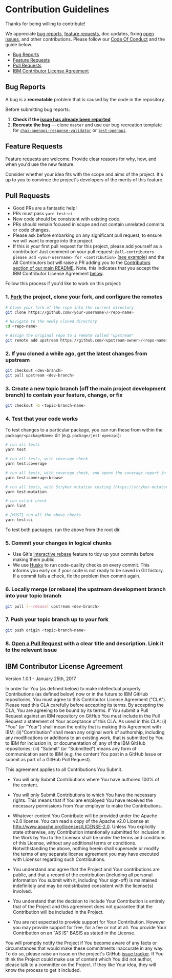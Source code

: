 # Contribution Guidelines

Thanks for being willing to contribute!

We appreciate [bug reports](https://github.com/openapi-library/OpenAPIValidators/issues/new?assignees=&labels=bug&template=bug_report.md&title=), [feature requests](https://github.com/openapi-library/OpenAPIValidators/issues/new?assignees=&labels=enhancement&template=feature_request.md&title=), doc updates, fixing [open issues](https://github.com/openapi-library/OpenAPIValidators/issues), and other contributions. Please follow our [Code Of Conduct](https://github.com/openapi-library/OpenAPIValidators/blob/master/CODE_OF_CONDUCT.md) and the guide below.

- [Bug Reports](#bug-reports)
- [Feature Requests](#feature-requests)
- [Pull Requests](#pull-requests)
- [IBM Contributor License Agreement](#ibm-contributor-license-agreement)

## Bug Reports

A bug is a **recreatable** problem that is caused by the code in the repository.

Before submitting bug reports:

1. **Check if the [issue has already been reported](https://github.com/openapi-library/OpenAPIValidators/issues)**
2. **Recreate the bug** &mdash; clone `master` and use our bug recreation template for [`chai-openapi-response-validator`](https://github.com/openapi-library/OpenAPIValidators/blob/master/packages/chai-openapi-response-validator/test/bugRecreationTemplate.test.js) or [`jest-openapi`](https://github.com/openapi-library/OpenAPIValidators/blob/master/packages/jest-openapi/__test__/bugRecreationTemplate.test.js).

## Feature Requests

Feature requests are welcome. Provide clear reasons for why, how, and when you'd use the new feature.

Consider whether your idea fits with the scope and aims of the project. It's up to _you_ to convince the project's developers of the merits of this feature.

## Pull Requests

- Good PRs are a fantastic help!
- PRs must pass `yarn test:ci`
- New code should be consistent with existing code.
- PRs should remain focused in scope and not contain unrelated commits or code changes.
- Please ask before embarking on any significant pull request, to ensure we will want to merge into the project.
- If this is your first pull request for this project, please add yourself as a contributor! Just comment on your pull request: `@all-contributors please add <your-username> for <contribution>` ([see example](https://allcontributors.org/docs/en/bot/usage#all-contributors-add)) and the All Contributors bot will raise a PR adding you to the [Contributors section of our main README](https://github.com/openapi-library/OpenAPIValidators#contributors). Note, this indicates that you accept the IBM Contributor License Agreement [below](#IBM-Contributor-License-Agreement).

Follow this process if you'd like to work on this project:

### 1. [Fork](http://help.github.com/fork-a-repo/) the project, clone your fork, and configure the remotes

```bash
# Clone your fork of the repo into the current directory
git clone https://github.com/<your-username>/<repo-name>

# Navigate to the newly cloned directory
cd <repo-name>

# Assign the original repo to a remote called "upstream"
git remote add upstream https://github.com/<upstream-owner>/<repo-name>
```

### 2. If you cloned a while ago, get the latest changes from upstream

```bash
git checkout <dev-branch>
git pull upstream <dev-branch>
```

### 3. Create a new topic branch (off the main project development branch) to contain your feature, change, or fix

```bash
git checkout -b <topic-branch-name>
```

### 4. Test that your code works

To test changes to a particular package, you can run these from within the `package/<packageName>` dir (e.g. `package/jest-openapi`):

```bash
# run all tests
yarn test

# run all tests, with coverage check
yarn test:coverage

# run all tests, with coverage check, and opens the coverage report in your browser
yarn test:coverage:browse

# run all tests, with Stryker mutation testing (https://stryker-mutator.io)
yarn test:mutation

# run eslint check
yarn lint

# [MUST] run all the above checks
yarn test:ci
```

To test both packages, run the above from the root dir.

### 5. Commit your changes in logical chunks

- Use Git's [interactive rebase](https://help.github.com/articles/interactive-rebase) feature to tidy up your commits before making them public.
- We use [Husky](https://github.com/typicode/husky) to run code-quality checks on every commit. This informs you early on if your code is not ready to be saved in Git history. If a commit fails a check, fix the problem then commit again.

### 6. Locally merge (or rebase) the upstream development branch into your topic branch

```bash
git pull [--rebase] upstream <dev-branch>
```

### 7. Push your topic branch up to your fork

```bash
git push origin <topic-branch-name>
```

### 8. [Open a Pull Request](https://help.github.com/articles/using-pull-requests/) with a clear title and description. Link it to the relevant issue

## IBM Contributor License Agreement

Version 1.0.1 - January 25th, 2017

In order for You (as defined below) to make intellectual property Contributions (as defined below) now or in the future to IBM GitHub repositories, You must agree to this Contributor License Agreement ("CLA"). Please read this CLA carefully before accepting its terms. By accepting the CLA, You are agreeing to be bound by its terms. If You submit a Pull Request against an IBM repository on GitHub You must include in the Pull Request a statement of Your acceptance of this CLA.
As used in this CLA: (i) "You" (or "Your") shall mean the entity that is making this Agreement with IBM; (ii)"Contribution" shall mean any original work of authorship, including any modifications or additions to an existing work, that is submitted by You to IBM for inclusion in, or documentation of, any of the IBM GitHub repositories; (iii) "Submit" (or "Submitted") means any form of communication sent to IBM (e.g. the content You post in a GitHub Issue or submit as part of a GitHub Pull Request).

This agreement applies to all Contributions You Submit.

- You will only Submit Contributions where You have authored 100% of the content.

- You will only Submit Contributions to which You have the necessary rights. This means that if You are employed You have received the necessary permissions from Your employer to make the Contributions.

- Whatever content You Contribute will be provided under the Apache v2.0 license. You can read a copy of the Apache v2.0 License at <http://www.apache.org/licenses/LICENSE-2.0>. Unless You explicitly state otherwise, any Contribution intentionally submitted for inclusion in the Work by You to the Licensor shall be under the terms and conditions of this License, without any additional terms or conditions. Notwithstanding the above, nothing herein shall supersede or modify the terms of any separate license agreement you may have executed with Licensor regarding such Contributions.

- You understand and agree that the Project and Your contributions are public, and that a record of the contribution (including all personal information You submit with it, including Your sign-off) is maintained indefinitely and may be redistributed consistent with the license(s) involved.

- You understand that the decision to include Your Contribution is entirely that of the Project and this agreement does not guarantee that the Contribution will be included in the Project.

- You are not expected to provide support for Your Contribution. However you may provide support for free, for a fee or not at all. You provide Your Contribution on an "AS IS" BASIS as stated in the License.

You will promptly notify the Project if You become aware of any facts or circumstances that would make these commitments inaccurate in any way. To do so, please raise an issue on the project's GitHub [issue tracker](https://github.com/openapi-library/OpenAPIValidators/issues).
If You think the Project could make use of content which You did not author, please talk to a committer on the Project. If they like Your idea, they will know the process to get it included.
